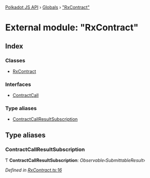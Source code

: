 [Polkadot JS API](../README.md) › [Globals](../globals.md) › ["RxContract"](_rxcontract_.md)

# External module: "RxContract"

## Index

### Classes

* [RxContract](../classes/_rxcontract_.rxcontract.md)

### Interfaces

* [ContractCall](../interfaces/_rxcontract_.contractcall.md)

### Type aliases

* [ContractCallResultSubscription](_rxcontract_.md#contractcallresultsubscription)

## Type aliases

###  ContractCallResultSubscription

Ƭ **ContractCallResultSubscription**: *Observable‹SubmittableResult›*

*Defined in [RxContract.ts:16](https://github.com/polkadot-js/api/blob/a54286c/packages/api-contract/src/RxContract.ts#L16)*
